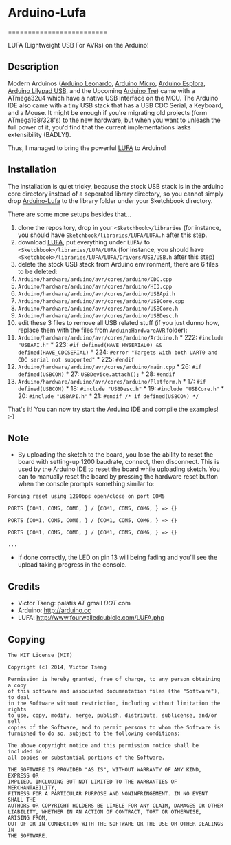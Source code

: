 # Arduino-Lufa
=========================

LUFA (Lightweight USB For AVRs) on the Arduino!

## Description

Modern Arduinos ([Arduino Leonardo], [Arduino Micro], [Arduino Esplora], [Arduino Lilypad USB], and the Upcoming [Arduino Tre]) came with a ATmega32u4 which have a native USB interface on the MCU. The Arduino IDE also came with a tiny USB stack that has a USB CDC Serial, a Keyboard, and a Mouse. It might be enough if you're migrating old projects (form ATmega168/328's) to the new hardware, but when you want to unleash the full power of it, you'd find that the current implementations lasks extensibility (BADLY!).

Thus, I managed to bring the powerful [LUFA] to Arduino!

[Arduino Leonardo]:http://arduino.cc/en/Main/ArduinoBoardLeonardo
[Arduino Micro]:http://arduino.cc/en/Main/ArduinoBoardMicro
[Arduino Esplora]:http://arduino.cc/en/Main/ArduinoBoardEsplora#.Uv9QRNySzkI
[Arduino Lilypad USB]:http://arduino.cc/en/Main/ArduinoBoardLilyPadUSB
[Arduino Tre]:http://arduino.cc/en/Main/ArduinoBoardTre

[LUFA]:http://www.fourwalledcubicle.com/LUFA.php

## Installation
The installation is quiet tricky, because the stock USB stack is in the arduino core directory instead of a seperated library directory, so you cannot simply drop [Arduino-Lufa] to the library folder under your Sketchbook directory.

There are some more setups besides that...

1. clone the repository, drop in your `<Sketchbook>/libraries` (for instance, you should have `Sketchbook/libraries/LUFA/LUFA.h` after this step.
2. download [LUFA], put everything under `LUFA/` to `<Sketchbook>/libraries/LUFA/LUFA` (for instance, you should have `<Sketchbook>/libraries/LUFA/LUFA/Drivers/USB/USB.h` after this step)
3. delete the stock USB stack from Arduino environment, there are 6 files to be deleted:
  1. `Arduino/hardware/arduino/avr/cores/arduino/CDC.cpp`
  2. `Arduino/hardware/arduino/avr/cores/arduino/HID.cpp`
  3. `Arduino/hardware/arduino/avr/cores/arduino/USBApi.h`
  4. `Arduino/hardware/arduino/avr/cores/arduino/USBCore.cpp`
  5. `Arduino/hardware/arduino/avr/cores/arduino/USBCore.h`
  6. `Arduino/hardware/arduino/avr/cores/arduino/USBDesc.h`
4. edit these 3 files to remove all USB related stuff (if you just dunno how, replace them with the files from `ArduinoHardwareAVR` folder):
  1. `Arduino/hardware/arduino/avr/cores/arduino/Arduino.h`
    * 222: `#include "USBAPI.h"`
    * 223: `#if defined(HAVE_HWSERIAL0) && defined(HAVE_CDCSERIAL)`
    * 224: `#error "Targets with both UART0 and CDC serial not supported"`
    * 225: `#endif`
  2. `Arduino/hardware/arduino/avr/cores/arduino/main.cpp`
    * 26: `#if defined(USBCON)`
    * 27: `USBDevice.attach();`
    * 28: `#endif`
  3. `Arduino/hardware/arduino/avr/cores/arduino/Platform.h`
    * 17: `#if defined(USBCON)`
    * 18: `#include "USBDesc.h"`
	* 19: `#include "USBCore.h"`
	* 20: `#include "USBAPI.h"`
    * 21: `#endif /* if defined(USBCON) */`

That's it! You can now try start the Arduino IDE and compile the examples! :-)

[Arduino-Lufa]:https://github.com/Palatis/Arduino-Lufa

## Note
* By uploading the sketch to the board, you lose the ability to reset the board with setting-up 1200 baudrate, connect, then disconnect. This is used by the Arduino IDE to reset the board while uploading sketch. You can to manually reset the board by pressing the hardware reset button when the console prompts something similar to:

<code>Forcing reset using 1200bps open/close on port COM5    
PORTS {COM1, COM5, COM6, } / {COM1, COM5, COM6, } => {}    
PORTS {COM1, COM5, COM6, } / {COM1, COM5, COM6, } => {}    
PORTS {COM1, COM5, COM6, } / {COM1, COM5, COM6, } => {}    
...</code>

* If done correctly, the LED on pin 13 will being fading and you'll see the upload taking progress in the console.

## Credits
* Victor Tseng: palatis _AT_ gmail _DOT_ com
* Arduino: http://arduino.cc
* LUFA: http://www.fourwalledcubicle.com/LUFA.php

## Copying
    The MIT License (MIT)

    Copyright (c) 2014, Victor Tseng

    Permission is hereby granted, free of charge, to any person obtaining a copy
    of this software and associated documentation files (the "Software"), to deal
    in the Software without restriction, including without limitation the rights
    to use, copy, modify, merge, publish, distribute, sublicense, and/or sell
    copies of the Software, and to permit persons to whom the Software is
    furnished to do so, subject to the following conditions:

    The above copyright notice and this permission notice shall be included in
    all copies or substantial portions of the Software.

    THE SOFTWARE IS PROVIDED "AS IS", WITHOUT WARRANTY OF ANY KIND, EXPRESS OR
    IMPLIED, INCLUDING BUT NOT LIMITED TO THE WARRANTIES OF MERCHANTABILITY,
    FITNESS FOR A PARTICULAR PURPOSE AND NONINFRINGEMENT. IN NO EVENT SHALL THE
    AUTHORS OR COPYRIGHT HOLDERS BE LIABLE FOR ANY CLAIM, DAMAGES OR OTHER
    LIABILITY, WHETHER IN AN ACTION OF CONTRACT, TORT OR OTHERWISE, ARISING FROM,
    OUT OF OR IN CONNECTION WITH THE SOFTWARE OR THE USE OR OTHER DEALINGS IN
    THE SOFTWARE.
